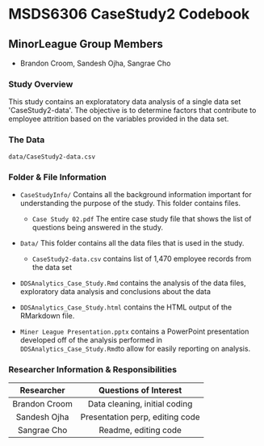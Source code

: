 # MSDS6306 CaseStudy2 Codebook

## MinorLeague Group Members
- Brandon Croom, Sandesh Ojha, Sangrae Cho

### Study Overview
This study contains an exploratatory data analysis of a single data set 'CaseStudy2-data'. The objective is to determine factors that contribute to employee attrition based on the variables provided in the data set.

### The Data

`data/CaseStudy2-data.csv`


### Folder & File Information

- `CaseStudyInfo/` Contains all the background information important for understanding
the purpose of the study. This folder contains files.

  + `Case Study 02.pdf` The entire case study file that shows the list of questions being answered
  in the study.
  
- `Data/` This folder contains all the data files that is used in the study.

  + `CaseStudy2-data.csv` contains list of 1,470 employee records from the data set
  
 - `DDSAnalytics_Case_Study.Rmd` contains the analysis of the data files, exploratory data analysis and conclusions about the data
 
 - `DDSAnalytics_Case_Study.html` contains the HTML output of the RMarkdown file.
 
 - `Miner League Presentation.pptx` contains a PowerPoint presentation developed off of the analysis performed in `DDSAnalytics_Case_Study.Rmd`to allow for easily reporting on analysis.


### Researcher Information & Responsibilities

| Researcher | Questions of Interest |
|:-----------:|:---------------------:|
|Brandon Croom|Data cleaning, initial coding   |
|Sandesh Ojha|Presentation perp, editing code |
|Sangrae Cho|Readme, editing code|
